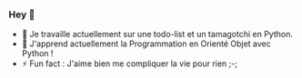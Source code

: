 ### Hey 👋

- 🔭 Je travaille actuellement sur une todo-list et un tamagotchi en Python.
- 🌱 J'apprend actuellement la Programmation en Orienté Objet avec Python !
- ⚡ Fun fact : J'aime bien me compliquer la vie pour rien ;-;
